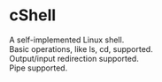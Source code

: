 # cShell
A self-implemented Linux shell.  
Basic operations, like ls, cd, supported.  
Output/input redirection supported.  
Pipe supported.
